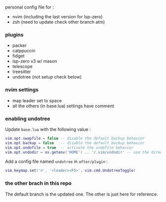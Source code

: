 personal config file for : 

 - nvim (including the last version for lsp-zero)
 - zsh (need to update check other branch atm)

### plugins

 - packer
 - catppuccin
 - fidget
 - lsp-zero v3 w/ mason
 - telescope
 - treesitter
 - undotree (not setup check below)

### nvim settings

 - map leader set to space
 - all the others (in base.lua) settings have comment

### enabling undotree

Update `base.lua` with the following value :

```lua
vim.opt.swapfile = false -- disable the default backup behavior
vim.opt.backup = false   -- disable the default backup behavior
vim.opt.undofile = true  -- activate the undofile behavior
vim.opt.undodir = os.getenv('HOME') .. '/.vim/undodir' -- use the directory of undotree plugin for managing the history
```

Add a config file named `undotree` in `after/plugin` :

```lua
vim.keymap.set('n', '<leader><F5>', vim.cmd.UndotreeToggle)
```

### the other brach in this repo

The default branch is the updated one. The other is just here for reference.


